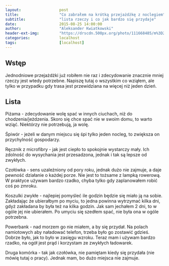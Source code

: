 ```yaml
---
layout:                 post
title:                  "Co zabrałem na krótką przejażdżkę z noclegiem"
subtitle:               "lista rzeczy i co jak bardzo się przydaje"
date:                   2015-08-25 14:00:00
author:                 "Aleksander Kwiatkowski"
header-ext-img:         "https://drscdn.500px.org/photo/111668485/m%3D2048/d57dbab305b521dde1e7de22da8e1c0d"
categories:             localhost
tags:                   [localhost]
---
```



Wstęp
-----

Jednodniowe przejażdżki już robiłem nie raz i zdecydowanie znacznie mniej rzeczy jest wtedy potrzebne. Napiszę tutaj o wszystkim
co wziąłem, ale tylko w przypadku gdy trasa jest przewidziana na więcej niż jeden dzień.

Lista
-----

Piżama - zdecydowanie wolę spać w innych ciuchach, niż do chodzenia/jeżdzenia. Skoro się chce spać nie w swoim domu, to warto
wziąć. Niektórzy nie potrzebują, ja wolę.

Śpiwór - jeżeli w danym miejscu się śpi tylko jeden nocleg, to zwiększa on przychylność gospodarzy.

Ręcznik z microfibry - jak jest ciepło to spokojnie wystarczy mały. Ich zdolność do wysychania jest przesadzona, jednak i tak
są lepsze od zwykłych.

Czołówka - sens uzależniony od pory roku, jednak dużo nie zajmuje, a daje pewność działanie o każdej porze. Nie jest to tożsame
z lampką rowerową. W praktyce używam bardzo rzadko, chyba tylko gdy zaplanowałem robić coś po zmroku.

Koszulki zwykłe - najlepiej pomyśleć ile godzin będzie się miało ją na sobie. Zakładając że ubierałbym po myciu, to jedna powinna
wytrzymać kilka dni, gdyż zakładana by była też na kilka godzin. Jak sam jechałem 2 dni, to w ogóle jej nie ubierałem. 
Po umyciu się szedłem spać, nie była ona w ogóle potrzebna. 

Powerbank - nad morzem go nie miałem, a by się przydał. Na polach namiotowych aby naładować telefon, trzeba było
go zostawić gdzieś. Dobrze było, jak to było w zasięgu wzroku. Teraz mam i używam bardzo rzadko, na ogół jest prąd
i korzystam ze zwykłych ładowarek.

Druga komórka - tak jak czołówka, nie pamiętam kiedy się przydała (nie mówię tutaj o pracy). Jednak mam, bo dużo miejsca
nie zajmuje.

